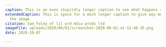 ```yaml
---
caption: This is an even stupildly longer caption to see what happens = caption
extendedCaption: This is space for a much longer caption to give way more detail about
  the image
citation: Sam Foley of lil wrd mdia prods ltd
imageFile: uploads/2020/06/01/screenshot-2020-06-01-at-12-46-35.png
date: 2020-10-07

---
```

